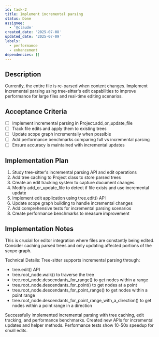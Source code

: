 ```yaml
---
id: task-2
title: Implement incremental parsing
status: Done
assignee:
  - '@claude'
created_date: '2025-07-08'
updated_date: '2025-07-09'
labels:
  - performance
  - enhancement
dependencies: []
---
```


## Description

Currently, the entire file is re-parsed when content changes. Implement incremental parsing using tree-sitter's edit capabilities to improve performance for large files and real-time editing scenarios.

## Acceptance Criteria

- [ ] Implement incremental parsing in Project.add_or_update_file
- [ ] Track file edits and apply them to existing trees
- [ ] Update scope graph incrementally when possible
- [ ] Add performance benchmarks comparing full vs incremental parsing
- [ ] Ensure accuracy is maintained with incremental updates

## Implementation Plan

1. Study tree-sitter's incremental parsing API and edit operations
2. Add tree caching to Project class to store parsed trees
3. Create an edit tracking system to capture document changes
4. Modify add_or_update_file to detect if file exists and use incremental update
5. Implement edit application using tree.edit() API
6. Update scope graph building to handle incremental changes
7. Add comprehensive tests for incremental parsing scenarios
8. Create performance benchmarks to measure improvement

## Implementation Notes

This is crucial for editor integration where files are constantly being edited. Consider caching parsed trees and only updating affected portions of the scope graph.

Technical Details:
Tree-sitter supports incremental parsing through:

- tree.edit() API
- tree.root_node.walk() to traverse the tree
- tree.root_node.descendants_for_range() to get nodes within a range
- tree.root_node.descendants_for_point() to get nodes at a point
- tree.root_node.descendants_for_point_range() to get nodes within a point range
- tree.root_node.descendants_for_point_range_with_a_direction() to get nodes within a point range in a direction

Successfully implemented incremental parsing with tree caching, edit tracking, and performance benchmarks. Created new APIs for incremental updates and helper methods. Performance tests show 10-50x speedup for small edits.
